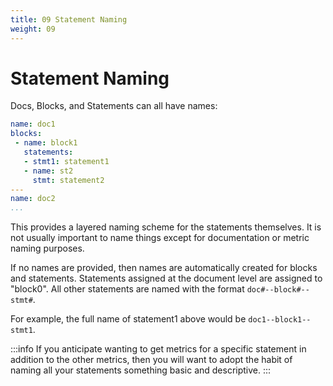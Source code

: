 ```yaml
---
title: 09 Statement Naming
weight: 09
---
```


# Statement Naming

Docs, Blocks, and Statements can all have names:

```yaml
name: doc1
blocks:
 - name: block1
   statements:
   - stmt1: statement1
   - name: st2
     stmt: statement2
---
name: doc2
...
```

This provides a layered naming scheme for the statements themselves. It is not usually important to name things except
for documentation or metric naming purposes.

If no names are provided, then names are automatically created for blocks and statements. Statements assigned at the
document level are assigned to "block0". All other statements are named with the format `doc#--block#--stmt#`.

For example, the full name of statement1 above would be `doc1--block1--stmt1`.

:::info
If you anticipate wanting to get metrics for a specific statement in addition to the other metrics, then you will want
to adopt the habit of naming all your statements something basic and descriptive.
:::

